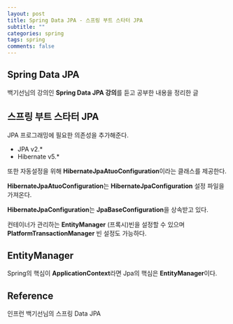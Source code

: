 ```yaml
---
layout: post
title: Spring Data JPA - 스프링 부트 스타터 JPA
subtitle: ""
categories: spring
tags: spring
comments: false
---
```


## Spring Data JPA

백기선님의 강의인 **Spring Data JPA 강의**를 듣고 공부한 내용을 정리한 글

## 스프링 부트 스타터 JPA

JPA 프로그래밍에 필요한 의존성을 추가해준다.

- JPA v2.\*
- Hibernate v5.\*

또한 자동설정을 위해 **HibernateJpaAtuoConfiguration**이라는 클래스를 제공한다.

**HibernateJpaAtuoConfiguration**는 **HibernateJpaConfiguration** 설정 파일을 가져온다.

**HibernateJpaConfiguration**는 **JpaBaseConfiguration**을 상속받고 있다.

컨테이너가 관리하는 **EntityManager** (프록시)빈을 설정할 수 있으며 **PlatformTransactionManager** 빈 설정도 가능하다.

## EntityManager

Spring의 핵심이 **ApplicationContext**라면 Jpa의 핵심은 **EntityManager**이다.

## Reference

인프런 백기선님의 스프링 Data JPA
